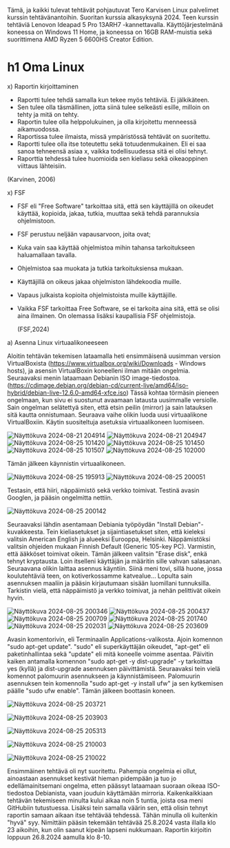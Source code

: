 
Tämä, ja kaikki tulevat tehtävät pohjautuvat Tero Karvisen Linux palvelimet kurssin tehtävänantoihin. Suoritan kurssia alkasyksynä 2024. 
Teen kurssin tehtäviä Lenovon Ideapad 5 Pro 13ARH7 -kannettavalla. Käyttöjärjestelmänä koneessa on Windows 11 Home, ja koneessa on 16GB RAM-muistia sekä suorittimena AMD Ryzen 5 6600HS Creator Edition.

# h1 Oma Linux 

x) Raportin kirjoittaminen

- Raportti tulee tehdä samalla kun tekee myös tehtäviä. Ei jälkikäteen.
- Sen tulee olla täsmällinen, jotta siinä tulee selkeästi esille, milloin on tehty ja mitä on tehty.
- Raportin tulee olla helppolukuinen, ja olla kirjoitettu menneessä aikamuodossa.
- Raportissa tulee ilmaista, missä ympäristössä tehtävät on suoritettu.
- Raportti tulee olla itse toteutettu sekä totuudenmukainen. Eli ei saa sanoa tehneensä asiaa x, vaikka todellisuudessa sitä ei olisi tehnyt.
- Raporttia tehdessä tulee huomioida sen kieliasu sekä oikeaoppinen viittaus lähteisiin.

(Karvinen, 2006)


x) FSF

- FSF eli "Free Software" tarkoittaa sitä, että sen käyttäjillä on oikeudet käyttää, kopioida, jakaa, tutkia, muuttaa sekä tehdä parannuksia ohjelmistoon.
- FSF perustuu neljään vapausarvoon, joita ovat;
- Kuka vain saa käyttää ohjelmistoa mihin tahansa tarkoitukseen haluamallaan tavalla.
- Ohjelmistoa saa muokata ja tutkia tarkoituksiensa mukaan.
- Käyttäjillä on oikeus jakaa ohjelmiston lähdekoodia muille.
- Vapaus julkaista kopioita ohjelmistoista muille käyttäjille.

- Vaikka FSF tarkoittaa Free Software, se ei tarkoita aina sitä, että se olisi aina ilmainen. On olemassa lisäksi kaupallisia FSF ohjelmistoja.

  (FSF,2024)


a) Asenna Linux virtuaalikoneeseen

Aloitin tehtävän tekemisen lataamalla heti ensimmäisenä uusimman version VirtualBoxista (https://www.virtualbox.org/wiki/Downloads - Windows hosts), ja asensin VirtualBoxin koneelleni ilman mitään ongelmia. Seuraavaksi menin lataamaan Debianin ISO image-tiedostoa.
(https://cdimage.debian.org/debian-cd/current-live/amd64/iso-hybrid/debian-live-12.6.0-amd64-xfce.iso)
Tässä kohtaa törmäsin pieneen ongelmaan, kun sivu ei suostunut avaamaan latausta uusimmalle versiolle. Sain ongelman selätettyä siten, että etsin peilin (mirror) ja sain latauksen sitä kautta onnistumaan. 
Seuraava vaihe olikin luoda uusi virtuaalikone VirtualBoxiin. Käytin suositeltuja asetuksia virtuaalikoneen luomiseen.

![Näyttökuva 2024-08-21 204914](https://github.com/user-attachments/assets/7a119edb-b3d1-48d7-943f-28f91dbeb117)
![Näyttökuva 2024-08-21 204947](https://github.com/user-attachments/assets/baaf881f-761e-4ca5-8e5d-88077a5c83ae)
![Näyttökuva 2024-08-25 101420](https://github.com/user-attachments/assets/88f72ef0-ccc4-4079-963a-625269454d16)
![Näyttökuva 2024-08-25 101450](https://github.com/user-attachments/assets/acbfcce9-2b0d-4b0d-9dc3-3adab74a4e8b)
![Näyttökuva 2024-08-25 101507](https://github.com/user-attachments/assets/c8fd4abd-5459-46f7-b7c2-565b9a7d65c5)
![Näyttökuva 2024-08-25 102000](https://github.com/user-attachments/assets/9cfebb1e-4509-44e2-8b31-3b7967b00c19)

Tämän jälkeen käynnistin virtuaalikoneen.

![Näyttökuva 2024-08-25 195913](https://github.com/user-attachments/assets/15e69bad-f1b3-4e0f-b9a9-ac0aa3823888)
![Näyttökuva 2024-08-25 200051](https://github.com/user-attachments/assets/a5d391ad-dab0-4a14-b6f5-234455f03c3c)

Testasin, että hiiri, näppäimistö sekä verkko toimivat. Testinä avasin Googlen, ja pääsin ongelmitta nettiin.

![Näyttökuva 2024-08-25 200142](https://github.com/user-attachments/assets/3e75c1e0-6365-4c37-934f-d8e9e6155dec)

Seuraavaksi lähdin asentamaan Debiania työpöydän "Install Debian"-kuvakkeesta.
Tein kieliasetukset ja sijaintiasetukset siten, että kieleksi valitsin American English ja alueeksi Eurooppa, Helsinki.
Näppämistöksi valitsin ohjeiden mukaan Finnish Default (Generic 105-key PC). Varmistin, että ääkköset toimivat oikein.
Tämän jälkeen valitsin "Erase disk", enkä tehnyt kryptausta. Loin itselleni käyttäjän ja määritin sille vahvan salasanan.
Seuraavana olikin laittaa asennus käyntiin. Siinä meni tovi, sillä huone, jossa koulutehtäviä teen, on kotiverkossamme katvealue... Lopulta sain asennuksen maaliin ja pääsin kirjautumaan sisään luomillani tunnuksilla. Tarkistin vielä, että näppäimistö ja verkko toimivat, ja nehän pelittivät oikein hyvin.

![Näyttökuva 2024-08-25 200346](https://github.com/user-attachments/assets/57a72261-9626-4c4c-86f4-4f594f00225f)
![Näyttökuva 2024-08-25 200437](https://github.com/user-attachments/assets/807b64a3-3404-4d66-bfd2-bf0b28a24005)
![Näyttökuva 2024-08-25 200709](https://github.com/user-attachments/assets/7ae12e88-d425-4f49-b5cd-156d3c8474b5)
![Näyttökuva 2024-08-25 201740](https://github.com/user-attachments/assets/fdafba3e-142e-4c94-9834-2d300fda1360)
![Näyttökuva 2024-08-25 202031](https://github.com/user-attachments/assets/d141658d-4bdc-4911-b46a-e7a864d0b563)
![Näyttökuva 2024-08-25 203609](https://github.com/user-attachments/assets/d905840f-2c63-49a7-8b80-b043a12c1150)

Avasin komentorivin, eli Terminaalin Applications-valikosta. Ajoin komennon "sudo apt-get update". "sudo" eli superkäyttäjän oikeudet, "apt-get" eli paketinhallintaa sekä "update" eli mitä koneelle voimme asentaa. 
Päivitin kaiken antamalla komennon "sudo apt-get -y dist-upgrade" -y tarkoittaa yes (kyllä) ja dist-upgrade asennuksen päivittämistä. Seuraavaksi tein vielä komennot palomuurin asennukseen ja käynnistämiseen.
Palomuurin asennuksen tein komennolla "sudo apt-get -y install ufw" ja sen kytkemisen päälle "sudo ufw enable". Tämän jälkeen boottasin koneen.

![Näyttökuva 2024-08-25 203721](https://github.com/user-attachments/assets/304c2848-d522-4695-a9c4-26780ee81d80)

![Näyttökuva 2024-08-25 203903](https://github.com/user-attachments/assets/a1f33b97-b4dc-4ae8-b780-be173f440dad)

![Näyttökuva 2024-08-25 205313](https://github.com/user-attachments/assets/ee57c91f-e521-497b-96dd-a3b3fa6ce7d8)

![Näyttökuva 2024-08-25 210003](https://github.com/user-attachments/assets/6a83c08c-e7ee-40f8-a207-30335f21d708)

![Näyttökuva 2024-08-25 210022](https://github.com/user-attachments/assets/2203f5bc-463d-444f-85bd-994fd1fab945)

Ensimmäinen tehtävä oli nyt suoritettu. Pahempia ongelmia ei ollut, ainoastaan asennukset kestivät hieman pidempään ja tuo jo edellämainitsemani ongelma, etten päässyt lataamaan suoraan oikeaa ISO-tiedostoa Debianista, vaan jouduin käyttämään mirroria.
Kaikenkaikkiaan tehtävän tekemiseen minulta kului aikaa noin 5 tuntia, joista osa meni GitHubiin tutustuessa. Lisäksi tein samalla väärin sen, että olisin tehnyt raportin samaan aikaan itse tehtävää tehdessä. Tähän minulla oli kuitenkin "hyvä" syy. Nimittäin pääsin tekemään tehtävää 25.8.2024 vasta illalla klo 23 aikoihin, kun olin saanut kipeän lapseni nukkumaan. Raportin kirjoitin loppuun 26.8.2024 aamulla klo 8-10. 









